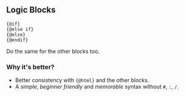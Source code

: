 ## Logic Blocks

```
{@if}
{@else if}
{@else}
{@endif}
```

Do the same for the other blocks too.

### Why it's better?

- Better consistency with `{@html}` and the other blocks.
- A *simple*, *beginner friendly* and *memorable* syntax without `#`, `:`, `/`.
